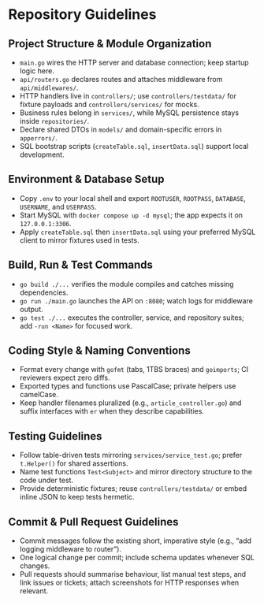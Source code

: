 # Repository Guidelines

## Project Structure & Module Organization
- `main.go` wires the HTTP server and database connection; keep startup logic here.
- `api/routers.go` declares routes and attaches middleware from `api/middlewares/`.
- HTTP handlers live in `controllers/`; use `controllers/testdata/` for fixture payloads and `controllers/services/` for mocks.
- Business rules belong in `services/`, while MySQL persistence stays inside `repositories/`.
- Declare shared DTOs in `models/` and domain-specific errors in `apperrors/`.
- SQL bootstrap scripts (`createTable.sql`, `insertData.sql`) support local development.

## Environment & Database Setup
- Copy `.env` to your local shell and export `ROOTUSER`, `ROOTPASS`, `DATABASE`, `USERNAME`, and `USERPASS`.
- Start MySQL with `docker compose up -d mysql`; the app expects it on `127.0.0.1:3306`.
- Apply `createTable.sql` then `insertData.sql` using your preferred MySQL client to mirror fixtures used in tests.

## Build, Run & Test Commands
- `go build ./...` verifies the module compiles and catches missing dependencies.
- `go run ./main.go` launches the API on `:8080`; watch logs for middleware output.
- `go test ./...` executes the controller, service, and repository suites; add `-run <Name>` for focused work.

## Coding Style & Naming Conventions
- Format every change with `gofmt` (tabs, 1TBS braces) and `goimports`; CI reviewers expect zero diffs.
- Exported types and functions use PascalCase; private helpers use camelCase.
- Keep handler filenames pluralized (e.g., `article_controller.go`) and suffix interfaces with `er` when they describe capabilities.

## Testing Guidelines
- Follow table-driven tests mirroring `services/service_test.go`; prefer `t.Helper()` for shared assertions.
- Name test functions `Test<Subject>` and mirror directory structure to the code under test.
- Provide deterministic fixtures; reuse `controllers/testdata/` or embed inline JSON to keep tests hermetic.

## Commit & Pull Request Guidelines
- Commit messages follow the existing short, imperative style (e.g., “add logging middleware to router”).
- One logical change per commit; include schema updates whenever SQL changes.
- Pull requests should summarise behaviour, list manual test steps, and link issues or tickets; attach screenshots for HTTP responses when relevant.
